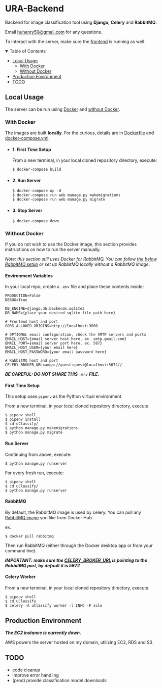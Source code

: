 # URA-Backend
Backend for image classification tool using **Django**, **Celery** and **RabbitMQ**.

Email huhenry50@gmail.com for any questions.

To interact with the server, make sure the [frontend](https://github.com/henryhu1/URA-Frontend) is running as well.

<details open>
<summary>Table of Contents</summary>

  - [Local Usage](#local-usage)
    - [With Docker](#with-docker)
    - [Without Docker](#without-docker)
  - [Production Environment](#production-environment)
  - [TODO](#todo)
</details>

## Local Usage
The server can be run using [Docker](#with-docker) and [without Docker](#without-docker).

### With Docker
The images are built **locally**.
For the curious, details are in [Dockerfile](Dockerfile) and [docker-compose.yml](docker-compose.yml).

- #### 1. First Time Setup
  From a new terminal, in your local cloned repository directory, execute:
  ```shell
  $ docker-compose build
  ```

- #### 2. Run Server
  ```shell
  $ docker-compose up -d
  $ docker-compose run web manage.py makemigrations
  $ docker-compose run web manage.py migrate
  ```

- #### 3. Stop Server
  ```shell
  $ docker-compose down
  ```

### Without Docker
If you do not wish to use the Docker image, this section provides instructions on how to run the server manually.

*Note: this section still uses Docker for RabbitMQ. You can follow [the below RabbitMQ setup](#rabbitmq) or set up RabbitMQ locally without a RabbitMQ image.*

#### Environment Variables
In your local repo, create a `.env` file and place these contents inside:
```properties
PRODUCTION=False
DEBUG=True

DB_ENGINE=django.db.backends.sqlite3
DB_NAME={place your desired sqlite file path here}

# Frontend host and port
CORS_ALLOWED_ORIGINS=http://localhost:3000
 
# OPTIONAL email configuration, check the SMTP servers and ports 
EMAIL_HOST={email server host here, ex. smtp.gmail.com} 
EMAIL_PORT={email server port here, ex. 587}
EMAIL_HOST_USER={your email here}
EMAIL_HOST_PASSWORD={your email password here}

# RabbitMQ host and port
CELERY_BROKER_URL=amqp://guest:guest@localhost:5672//
```

***BE CAREFUL: DO NOT SHARE THIS*** `.env` ***FILE.***

#### First Time Setup
This setup uses `pipenv` as the Python virtual environment.

From a new terminal, in your local cloned repository directory, execute:
```shell
$ pipenv shell
$ pipenv install
$ cd uClassify/
$ python manage.py makemigrations
$ python manage.py migrate
```

#### Run Server
Continuing from above, execute:
```shell
$ python manage.py runserver
```
For every fresh run, execute:
```shell
$ pipenv shell
$ cd uClassify/
$ python manage.py runserver
```

#### RabbitMQ
By default, the RabbitMQ image is used by celery.
You can pull any [RabbitMQ image](https://hub.docker.com/_/rabbitmq) you like from Docker Hub.

ex.
```shell
$ docker pull rabbitmq
```

Then run RabbitMQ (either through the Docker desktop app or from your command line).

***IMPORTANT: make sure the [CELERY_BROKER_URL](#environment-variables) is pointing to the RabbitMQ port, by default it is 5672***

#### Celery Worker
From a new terminal, in your local cloned repository directory, execute:
```shell
$ pipenv shell
$ cd uClassify
$ celery -A uClassify worker -l INFO -P solo
```

## Production Environment
***The EC2 instance is currently down.***

AWS powers the server hosted on my domain, utilizing EC2, RDS and S3.

## TODO
- code cleanup
- improve error handling
- (prod) provide classification model downloads
 